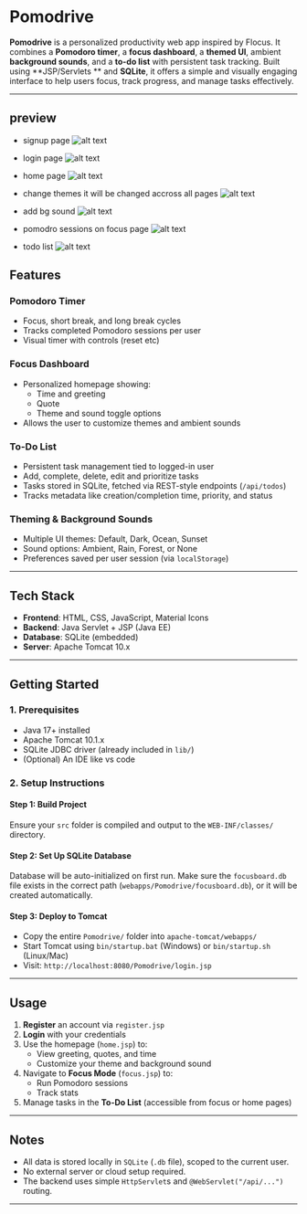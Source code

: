 # Pomodrive

**Pomodrive** is a personalized productivity web app inspired by Flocus. It combines a **Pomodoro timer**, a **focus dashboard**, a **themed UI**, ambient **background sounds**, and a **to-do list** with persistent task tracking. Built using **JSP/Servlets ** and **SQLite**, it offers a simple and visually engaging interface to help users focus, track progress, and manage tasks effectively.

---

## preview
- signup page
![alt text](image.png)

- login page
![alt text](image-1.png)

- home page
![alt text](image-2.png)

- change themes 
it will be changed accross all pages
![alt text](image-3.png)

- add bg sound
![alt text](image-4.png)

- pomodro sessions on focus page
![alt text](image-5.png)

- todo list
![alt text](image-6.png)


## Features

###  Pomodoro Timer
- Focus, short break, and long break cycles
- Tracks completed Pomodoro sessions per user
- Visual timer with controls (reset etc)

### Focus Dashboard
- Personalized homepage showing:
  - Time and greeting
  - Quote 
  - Theme and sound toggle options
- Allows the user to customize themes and ambient sounds

### To-Do List
- Persistent task management tied to logged-in user
- Add, complete, delete, edit and prioritize tasks
- Tasks stored in SQLite, fetched via REST-style endpoints (`/api/todos`)
- Tracks metadata like creation/completion time, priority, and status

### Theming & Background Sounds
- Multiple UI themes: Default, Dark, Ocean, Sunset
- Sound options: Ambient, Rain, Forest, or None
- Preferences saved per user session (via `localStorage`)

---

## Tech Stack

- **Frontend**: HTML, CSS, JavaScript, Material Icons
- **Backend**: Java Servlet + JSP (Java EE)
- **Database**: SQLite (embedded)
- **Server**: Apache Tomcat 10.x
 
---

## Getting Started

### 1. Prerequisites
- Java 17+ installed
- Apache Tomcat 10.1.x
- SQLite JDBC driver (already included in `lib/`)
- (Optional) An IDE like vs code

### 2. Setup Instructions

#### Step 1: Build Project
Ensure your `src` folder is compiled and output to the `WEB-INF/classes/` directory.

#### Step 2: Set Up SQLite Database
Database will be auto-initialized on first run.
Make sure the `focusboard.db` file exists in the correct path (`webapps/Pomodrive/focusboard.db`), or it will be created automatically.

#### Step 3: Deploy to Tomcat
- Copy the entire `Pomodrive/` folder into `apache-tomcat/webapps/`
- Start Tomcat using `bin/startup.bat` (Windows) or `bin/startup.sh` (Linux/Mac)
- Visit: `http://localhost:8080/Pomodrive/login.jsp`

---

## Usage

1. **Register** an account via `register.jsp`
2. **Login** with your credentials
3. Use the homepage (`home.jsp`) to:
   - View greeting, quotes, and time
   - Customize your theme and background sound
4. Navigate to **Focus Mode** (`focus.jsp`) to:
   - Run Pomodoro sessions
   - Track stats
5. Manage tasks in the **To-Do List** (accessible from focus or home pages)

--- 

## Notes

- All data is stored locally in `SQLite` (`.db` file), scoped to the current user.
- No external server or cloud setup required.
- The backend uses simple `HttpServlet`s and `@WebServlet("/api/...")` routing.

---
